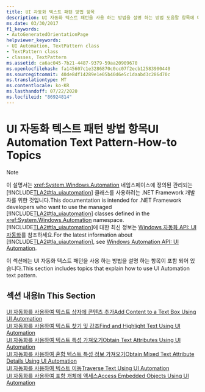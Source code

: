 ```yaml
---
title: UI 자동화 텍스트 패턴 방법 항목
description: UI 자동화 텍스트 패턴을 사용 하는 방법을 설명 하는 방법 도움말 항목에 대 한 링크를 참조 하세요. 텍스트 상자에 콘텐츠 추가, 텍스트 트래버스 등의 항목이 포함 됩니다.
ms.date: 03/30/2017
f1_keywords:
- AutoGeneratedOrientationPage
helpviewer_keywords:
- UI Automation, TextPattern class
- TextPattern class
- classes, TextPattern
ms.assetid: ca6ac045-7b21-4487-9379-59aa20909670
ms.openlocfilehash: fa145607c1e3286870c0cc07f2ecb12583900440
ms.sourcegitcommit: 40de8df14289e1e05b40d6e5c1daabd3c286d70c
ms.translationtype: MT
ms.contentlocale: ko-KR
ms.lasthandoff: 07/22/2020
ms.locfileid: "86924814"
---
```

# <a name="ui-automation-text-pattern-how-to-topics"></a><span data-ttu-id="1b29f-104">UI 자동화 텍스트 패턴 방법 항목</span><span class="sxs-lookup"><span data-stu-id="1b29f-104">UI Automation Text Pattern-How-to Topics</span></span>
> [!NOTE]
> <span data-ttu-id="1b29f-105">이 설명서는 <xref:System.Windows.Automation> 네임스페이스에 정의된 관리되는 [!INCLUDE[TLA2#tla_uiautomation](../../../includes/tla2sharptla-uiautomation-md.md)] 클래스를 사용하려는 .NET Framework 개발자를 위한 것입니다.</span><span class="sxs-lookup"><span data-stu-id="1b29f-105">This documentation is intended for .NET Framework developers who want to use the managed [!INCLUDE[TLA2#tla_uiautomation](../../../includes/tla2sharptla-uiautomation-md.md)] classes defined in the <xref:System.Windows.Automation> namespace.</span></span> <span data-ttu-id="1b29f-106">[!INCLUDE[TLA2#tla_uiautomation](../../../includes/tla2sharptla-uiautomation-md.md)]에 대한 최신 정보는 [Windows 자동화 API: UI 자동화](/windows/win32/winauto/entry-uiauto-win32)를 참조하세요.</span><span class="sxs-lookup"><span data-stu-id="1b29f-106">For the latest information about [!INCLUDE[TLA2#tla_uiautomation](../../../includes/tla2sharptla-uiautomation-md.md)], see [Windows Automation API: UI Automation](/windows/win32/winauto/entry-uiauto-win32).</span></span>  
  
 <span data-ttu-id="1b29f-107">이 섹션에는 UI 자동화 텍스트 패턴을 사용 하는 방법을 설명 하는 항목이 포함 되어 있습니다.</span><span class="sxs-lookup"><span data-stu-id="1b29f-107">This section includes topics that explain how to use UI Automation text pattern.</span></span>  
  
## <a name="in-this-section"></a><span data-ttu-id="1b29f-108">섹션 내용</span><span class="sxs-lookup"><span data-stu-id="1b29f-108">In This Section</span></span>  
 [<span data-ttu-id="1b29f-109">UI 자동화를 사용하여 텍스트 상자에 콘텐츠 추가</span><span class="sxs-lookup"><span data-stu-id="1b29f-109">Add Content to a Text Box Using UI Automation</span></span>](add-content-to-a-text-box-using-ui-automation.md)  
 [<span data-ttu-id="1b29f-110">UI 자동화를 사용하여 텍스트 찾기 및 강조</span><span class="sxs-lookup"><span data-stu-id="1b29f-110">Find and Highlight Text Using UI Automation</span></span>](find-and-highlight-text-using-ui-automation.md)  
 [<span data-ttu-id="1b29f-111">UI 자동화를 사용하여 텍스트 특성 가져오기</span><span class="sxs-lookup"><span data-stu-id="1b29f-111">Obtain Text Attributes Using UI Automation</span></span>](obtain-text-attributes-using-ui-automation.md)  
 [<span data-ttu-id="1b29f-112">UI 자동화를 사용하여 혼합 텍스트 특성 정보 가져오기</span><span class="sxs-lookup"><span data-stu-id="1b29f-112">Obtain Mixed Text Attribute Details Using UI Automation</span></span>](obtain-mixed-text-attribute-details-using-ui-automation.md)  
 [<span data-ttu-id="1b29f-113">UI 자동화를 사용하여 텍스트 이동</span><span class="sxs-lookup"><span data-stu-id="1b29f-113">Traverse Text Using UI Automation</span></span>](traverse-text-using-ui-automation.md)  
 [<span data-ttu-id="1b29f-114">UI 자동화를 사용하여 포함 개체에 액세스</span><span class="sxs-lookup"><span data-stu-id="1b29f-114">Access Embedded Objects Using UI Automation</span></span>](access-embedded-objects-using-ui-automation.md)

